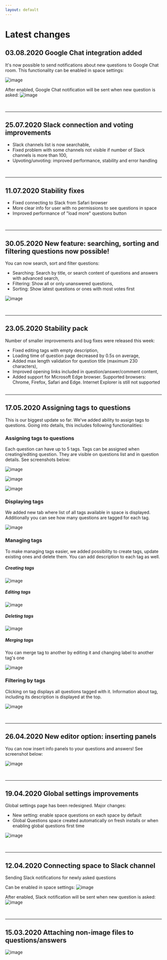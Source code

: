 ```yaml
---
layout: default
---
```


# Latest changes

## 03.08.2020 Google Chat integration added

It's now possible to send notifications about new questions to Google Chat room. This functionality can be enabled in space settings:

![image](https://user-images.githubusercontent.com/731629/89202918-fe44b780-d5b3-11ea-88fa-237e9c71f656.png)

After enabled, Google Chat notification will be sent when new question is asked:
![image](https://user-images.githubusercontent.com/731629/89203124-511e6f00-d5b4-11ea-85b7-96ef9a33ce22.png)

&nbsp;
***
## 25.07.2020 Slack connection and voting improvements

* Slack channels list is now searchable,
* Fixed problem with some channels not visible if number of Slack channels is more than 100,
* Upvoting/unvoting: improved performance, stability and error handling

&nbsp;
***
## 11.07.2020 Stability fixes

* Fixed connecting to Slack from Safari browser
* More clear info for user with no permissions to see questions in space
* Improved performance of "load more" questions button

&nbsp;
***
## 30.05.2020 New feature: searching, sorting and filtering questions now possible!

You can now search, sort and filter questions:

* Searching: Search by title, or search content of questions and answers with advanced search,
* Filtering: Show all or only unanswered questions,
* Sorting: Show latest questions or ones with most votes first

![image](https://user-images.githubusercontent.com/731629/83336546-ae482c80-a2b4-11ea-9ef1-a8d0d88e9ccd.png)


&nbsp;
***
## 23.05.2020 Stability pack

Number of smaller improvements and bug fixes were released this week:

* Fixed editing tags with empty description,
* Loading time of question page decreased by 0.5s on average,
* Added max length validation for question title (maximum 230 characters),
* Improved opening links included in question/answer/comment content,
* Added support for Microsoft Edge browser. Supported browsers: Chrome, Firefox, Safari and Edge. Internet Explorer is still not supported
&nbsp;
***
## 17.05.2020 Assigning tags to questions

This is our biggest update so far. We've added ability to assign tags to questions. Going into details, this includes following functionalities:

### Assigning tags to questions
Each question can have up to 5 tags. Tags can be assigned when creating/editing question. They are visible on questions list and in question details. See screenshots below:

![image](https://user-images.githubusercontent.com/731629/82226018-3da12780-9926-11ea-9ab8-e7011170efff.png)

![image](https://user-images.githubusercontent.com/731629/82226096-59a4c900-9926-11ea-9c6c-d6936da4f324.png)

![image](https://user-images.githubusercontent.com/731629/82226156-6de8c600-9926-11ea-8c29-1ed2c40ce90d.png)


### Displaying tags
We added new tab where list of all tags available in space is displayed. Additionally you can see how many questions are tagged for each tag.

![image](https://user-images.githubusercontent.com/731629/82226260-91137580-9926-11ea-9444-cc11534cae85.png)


### Managing tags
To make managing tags easier, we added possibility to create tags, update existing ones and delete them. You can add description to each tag as well. 

##### Creating tags

![image](https://user-images.githubusercontent.com/731629/82226406-c28c4100-9926-11ea-89c0-2fd5bb2ec41e.png)


##### Editing tags

![image](https://user-images.githubusercontent.com/731629/82226484-d768d480-9926-11ea-8a3e-6a9d1c384665.png)


##### Deleting tags

![image](https://user-images.githubusercontent.com/731629/82226576-f49da300-9926-11ea-99b3-8f6cd8f29865.png)

##### Merging tags
You can merge tag to another by editing it and changing label to another tag's one

![image](https://user-images.githubusercontent.com/731629/82226822-421a1000-9927-11ea-8272-9e4110897d32.png)



### Filtering by tags
Clicking on tag displays all questions tagged with it. Information about tag, including its description is displayed at the top.

![image](https://user-images.githubusercontent.com/731629/82226870-52ca8600-9927-11ea-9361-9b13cc40b6e8.png)


&nbsp;
***
## 26.04.2020 New editor option: inserting panels

You can now insert info panels to your questions and answers! See screenshot below:

![image](https://user-images.githubusercontent.com/731629/80303279-775f9200-87af-11ea-96ee-773dc918e139.png)

&nbsp;
***
## 19.04.2020 Global settings improvements

Global settings page has been redesigned. 
Major changes:
* New setting: enable space questions on each space by default
* Global Questions space created automatically on fresh installs or when enabling global questions first time

![image](https://user-images.githubusercontent.com/731629/79683232-f6415180-8228-11ea-8d18-d2b146a414c0.png)

&nbsp;
***
## 12.04.2020 Connecting space to Slack channel

Sending Slack notifications for newly asked questions

Can be enabled in space settings:
![image](https://user-images.githubusercontent.com/731629/79070506-b59c8200-7cd6-11ea-914f-cb4a4d10a5ce.png)

After enabled, Slack notification will be sent when new question is asked:
![image](https://user-images.githubusercontent.com/731629/79070573-0f04b100-7cd7-11ea-8098-c4a7508f3bc3.png)

&nbsp;
***
## 15.03.2020 Attaching non-image files to questions/answers

![image](https://user-images.githubusercontent.com/731629/76704048-9827c880-66d6-11ea-8633-ce9239e0929e.png)


